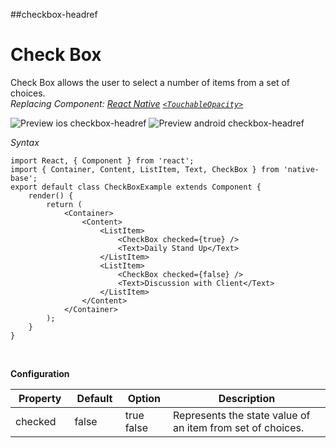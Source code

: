 ##checkbox-headref
# Check Box

Check Box allows the user to select a number of items from a set of choices.<br />
*Replacing Component: [React Native](https://facebook.github.io/react-native/) [<code>&lt;TouchableOpacity></code>](https://facebook.github.io/react-native/docs/touchableopacity.html)*

![Preview ios checkbox-headref](https://github.com/GeekyAnts/NativeBase-KitchenSink/raw/master/screenshots/ios/checkbox.png)
![Preview android checkbox-headref](https://github.com/GeekyAnts/NativeBase-KitchenSink/raw/master/screenshots/android/checkbox.png)

*Syntax*

<pre class="line-numbers"><code class="language-jsx">import React, { Component } from 'react';
import { Container, Content, ListItem, Text, CheckBox } from 'native-base';
export default class CheckBoxExample extends Component {
    render() {
        return (
            &lt;Container>
                &lt;Content>
                    &lt;ListItem>
                        &lt;CheckBox checked={true} />
                        &lt;Text>Daily Stand Up&lt;/Text>
                    &lt;/ListItem>
                    &lt;ListItem>
                        &lt;CheckBox checked={false} />
                        &lt;Text>Discussion with Client&lt;/Text>
                    &lt;/ListItem>
                &lt;/Content>
            &lt;/Container>
        );
    }
}</code></pre><br />

**Configuration**

<table class = "table table-bordered">
        <thead>
            <tr>
                <th>Property</th>
                <th>Default</th>
                <th>Option</th>
                <th width="50%">Description</th>
            </tr>
        </thead>
        <tbody>
            <tr>
                <td>checked</td>
                <td>false</td>
                <td>
                    true<br />
                    false
                </td>
                <td>
                    Represents the state value of an item from set of choices.
                </td>
            </tr>
        </tbody>
    </table><br/>
